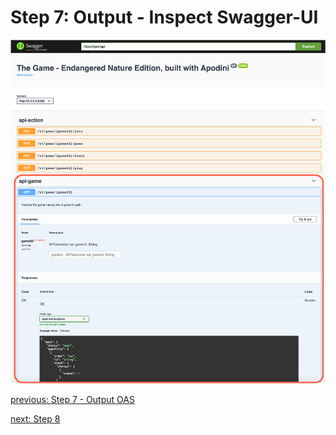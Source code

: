# Step 7: Output - Inspect Swagger-UI

![step-7-1](./info-material/Apodini-OAS-Instructions/step-7-1.png)

[previous: Step 7 - Output OAS](./step-7.md)

[next: Step 8](./step-8.md)
